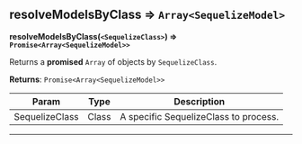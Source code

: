 ## resolveModelsByClass ⇒ `Array<SequelizeModel>`
**resolveModelsByClass(`<SequelizeClass>`) ⇒ `Promise<Array<SequelizeModel>>`**

Returns a **promised** `Array` of <SequelizeModel> objects by `SequelizeClass`.


**Returns**: `Promise<Array<SequelizeModel>>`


<table>
<thead><tr><th>Param</th><th>Type</th><th>Description</th></tr></thead>
<tbody>
<tr><td>SequelizeClass</td><td>Class</td><td>A specific SequelizeClass to process.</td></tr>
</tbody>
</table>

----